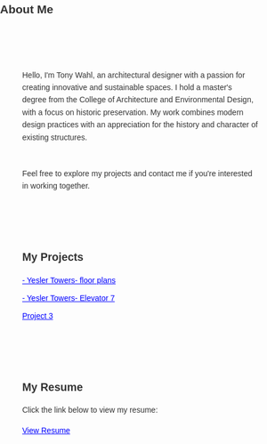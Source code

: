 <html lang="en">
<head>
  <meta charset="UTF-8" />
  <meta name="viewport" content="width=device-width, initial-scale=1.0" />
  <title>Portfolio - Tony Wahl</title>
  <style>
    /* Basic styling for the body */
    body {
      font-family: Arial, sans-serif;
      margin: 0;
      padding: 0;
      line-height: 1.6;
      color: #333;
    }

    header {
      padding: 20px;
      background-color: #ffffff;
    }

    header h1 {
      margin: 0;
      font-size: 1.5em;
      text-align: left;
    }

    section {
      padding: 20px;
      margin: 20px;
    }

    h2 {
      font-size: 1.4em;
      margin-bottom: 10px;
    }

    .bio-container {
      display: flex;
      flex-direction: column;
      gap: 15px;
    }

    ul {
      list-style-type: none;
      padding: 0;
    }

    li {
      margin: 10px 0;
    }

    a {
      color: blue;
      text-decoration: underline;
    }

    /* Responsive Design */
    @media (max-width: 600px) {
      body {
        font-size: 16px;
        padding: 10px;
      }
    }
  </style>
</head>
<body>
  <!-- Header Section -->
  <header>
    <h1>About Me</h1>
  </header>

  <!-- About Me Section -->
  <section id="bio">
    <div class="bio-container">
      <p>Hello, I'm Tony Wahl, an architectural designer with a passion for creating innovative and sustainable spaces. I hold a master's degree from the College of Architecture and Environmental Design, with a focus on historic preservation. My work combines modern design practices with an appreciation for the history and character of existing structures.</p>
      <p>Feel free to explore my projects and contact me if you're interested in working together.</p>
    </div>
  </section>

  <!-- Projects Section -->
  <section id="projects">
    <h2>My Projects</h2>
    <ul>
      <li><a href="project1.html">- Yesler Towers- floor plans</a></li>
      <li><a href="project2.html">- Yesler Towers- Elevator 7</a></li>
      <li><a href="project3.html">Project 3</a></li>
    </ul>
  </section>

  <!-- Resume Section -->
  <section id="resume">
    <h2>My Resume</h2>
    <p>Click the link below to view my resume:</p>
    <a href="Tony_Wahl_Resume_2501.04.pdf" target="_blank">View Resume</a>
  </section>
</body>
</html>
